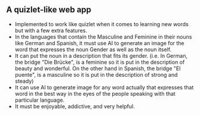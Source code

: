 ## A quizlet-like web app
* Implemented to work like quizlet when it comes to learning new words but with a few extra features.
* In the languages that contain the Masculine and Feminine in their nouns like German and Spanish, it must use AI to generate an image for the word that expresses the noun Gender as well as the noun itself.
* It can put the noun in a description that fits its gender. (i.e. In German, the bridge "Die Brücke", is a feminine so it is put in the description of beauty and wonderful. On the other hand in Spanish, the bridge "El puente", is a masculine so it is put in the description of strong and steady)
* It can use AI to generate image for any word actually that expresses that word in the best way in the eyes of the people speaking with that particular language.
* It must be enjoyable, addictive, and very helpful.